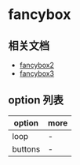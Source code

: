 # fancybox

## 相关文档

- [fancybox2](http://fancyapps.com/fancybox/)
- [fancybox3](https://fancyapps.com/fancybox/3/)

## option 列表

| option  | more |
|---------|------|
| loop    | -    |
| buttons | -    |
